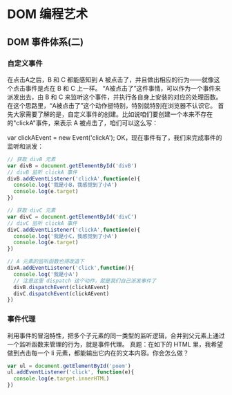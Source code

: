 # DOM 编程艺术


## DOM 事件体系(二)


### 自定义事件
在点击A之后，B 和 C 都能感知到 A 被点击了，并且做出相应的行为——就像这个点击事件是点在 B 和 C 上一样。
“A被点击了”这件事情，可以作为一个事件来派发出去，由 B 和 C 来监听这个事件，并执行各自身上安装的对应的处理函数。在这个思路里，“A被点击了”这个动作挺特别，特别就特别在浏览器不认识它。
首先大家需要了解的是，自定义事件的创建。比如说咱们要创建一个本来不存在的"clickA"事件，来表示 A 被点击了，咱们可以这么写：

var clickAEvent = new Event('clickA');
OK，现在事件有了，我们来完成事件的监听和派发：
```js
// 获取 divB 元素 
var divB = document.getElementById('divB')
// divB 监听 clickA 事件
divB.addEventListener('clickA',function(e){
  console.log('我是小B，我感觉到了小A')
  console.log(e.target)
}) 

// 获取 divC 元素
var divC = document.getElementById('divC')
// divC 监听 clickA 事件
divC.addEventListener('clickA',function(e){
  console.log('我是小C，我感觉到了小A')
  console.log(e.target)
}) 

// A 元素的监听函数也得改造下
divA.addEventListener('click',function(){
  console.log('我是小A')
  // 注意这里 dispatch 这个动作，就是我们自己派发事件了
  divB.dispatchEvent(clickAEvent)
  divC.dispatchEvent(clickAEvent)
})  
```

### 事件代理
利用事件的冒泡特性，把多个子元素的同一类型的监听逻辑，合并到父元素上通过一个监听函数来管理的行为，就是事件代理。
真题：在如下的 HTML 里，我希望做到点击每一个 li 元素，都能输出它内在的文本内容。你会怎么做？
```js
var ul = document.getElementById('poem')
ul.addEventListener('click', function(e){
  console.log(e.target.innerHTML)
}) 
```